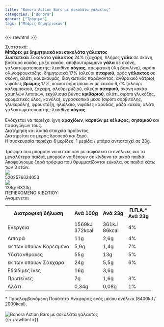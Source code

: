 ```yaml
---
title: "Bonora Action Bars με σοκολάτα γάλακτος"
categories: ["Bonora"]
gencat: ["Τρόφιμα"]
tags: ["Μπάρες δημητριακών"]
---
```

{{< rawhtml >}}

<div class="sload52"><div class="product"><div id="sistatika">Συστατικά:</div><div class="alltext"><strong>Μπάρες με δημητριακά και&nbsp;</strong><strong>σοκολάτα γάλακτος</strong><br><strong>Συστατικά: </strong>Σοκολάτα <strong>γάλακτος </strong>24% (ζάχαρη, πλήρες <strong>γάλα </strong>σε σκόνη, βούτυρο κακάο, μάζα κακάο, αποβουτυρωμένο <strong>γάλα </strong>σε σκόνη, γαλακτωματοποιητής: λεκιθίνη <strong>σόγιας</strong>, αρωματική ύλη βανιλίνη), σιρόπι ολιγοφρουκτόζης, δημητριακά 17% (αλεύρι <strong>σιταριού</strong>, ορός <strong>γάλακτος </strong>σε σκόνη, αλάτι, κουρκουμάς, διογκωτικός παράγοντας: ανθρακικό νάτριο), νιφάδες <strong>βρώμης </strong>17%, κόκκοι δημητριακών με κακάο 6,7% (αλεύρι καλαμποκιού, ζάχαρη, αλεύρι ρυζιού, αλεύρι <strong>σιταριού</strong>, σκόνη κακάο χαμηλών λιπαρών, εκχύλισμα βύνης <strong>κριθαριού</strong>, αλάτι, σιρόπι γλυκόζης, αρωματικές ύλες, κανέλα), υγροσκοπικό μέσο (σιρόπι σορβιτόλης, γλυκερόλη), φρουκτόζη, ηλιέλαιο, νιφάδες καρύδας, μάζα κακάο, αλάτι, γαλακτωματοποιητής: λεκιθίνη <strong>σόγιας</strong>.<br><br>Ενδέχεται να περιέχει ίχνη <strong>αραχίδων</strong>, <strong>καρπών με κέλυφος</strong>, <strong>σησαμιού </strong>και παραγώγων τους.</div><div id="loipa">Διατήρηση και λοιπά στοιχεία προϊόντος</div><div class="alltext">Διατηρείται σε μέρος δροσερό και ξηρό.<br>H συσκευασία περιέχει 6 μερίδες. 1 μερίδα / μπάρα αντιστοιχεί σε 23g.<br><br>Τρόφιμα που μπορούν να καταπιούν με ασφάλεια οι ενήλικες και τα μεγαλύτερα παιδιά, μπορούν να θέσουν σε κίνδυνο τα μικρά παιδιά. Αποφεύγουμε ξηρά τρόφιμα που θρυμματίζονται εύκολα, σε παιδιά κάτω των 3 ετών.</div><div id="barcode"><div id="barimage"><img src="https://sites.google.com/site/sklplfiles/files/barcode.png"></div><span id="bartext">5202576634053</span></div><div id="varos"><div id="varosimage"><img src="https://sites.google.com/site/sklplfiles/files/varos.png"></div><span id="varostext">138g: 6X23g</span></div><div id="kivotio">ΠΕΡΙΕΧΟΜΕΝΟ ΚΙΒΩΤΙΟΥ:<br>Αναμένεται</div><div class="tabout"><table id="diatable"><tbody><tr><th>Διατροφική δήλωση</th><th>Ανά 100g</th><th>Ανά 23g</th><th>Π.Π.Α.*<br>Ανά 23g</th></tr><tr><td class="texr2">Ενέργεια</td><td class="texr">1569kJ<br>372kcal</td><td class="texr">361kJ<br>86kcal</td><td class="texr">4%</td></tr><tr><td class="texr2">Λιπαρά</td><td class="texr">11g</td><td class="texr">2,6g</td><td class="texr">4%</td></tr><tr><td class="gray">εκ των οποίων Kορεσμένα</td><td class="gray2">5,9g</td><td class="gray2">1,4g</td><td class="gray2">7%</td></tr><tr><td class="texr2">Υδατάνθρακες</td><td class="texr">55g</td><td class="texr">13g</td><td class="texr">5%</td></tr><tr><td class="gray">εκ των οποίων Σάκχαρα</td><td class="gray2">24g</td><td class="gray2">5,5g</td><td class="gray2">6%</td></tr><tr><td class="texr2">Eδώδιμες ίνες</td><td class="texr">16g</td><td class="texr">3,6g</td><td class="texr"></td></tr><tr><td class="texr2">Πρωτεΐνες</td><td class="texr">7g</td><td class="texr">1,6g</td><td class="texr">3%</td></tr><tr><td class="texr2">Αλάτι</td><td class="texr">0,34g</td><td class="texr">0,08g</td><td class="texr">1%</td></tr></tbody></table></div><div class="alltext">* Προσλαμβανόμενη Ποσότητα Αναφοράς ενός μέσου ενήλικα (8400kJ / 2000kcal).</div><br><div class="pimg"><img alt="Bonora Action Bars με σοκολάτα γάλακτος" title="Bonora Action Bars με σοκολάτα γάλακτος" src="/media/images/bonora-action-bars-me-sokolata-galaktos.jpg"></div></div></div>
{{< /rawhtml >}}


